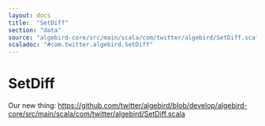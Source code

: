 ```yaml
---
layout: docs
title:  "SetDiff"
section: "data"
source: "algebird-core/src/main/scala/com/twitter/algebird/SetDiff.scala"
scaladoc: "#com.twitter.algebird.SetDiff"
---
```


# SetDiff

Our new thing: https://github.com/twitter/algebird/blob/develop/algebird-core/src/main/scala/com/twitter/algebird/SetDiff.scala
